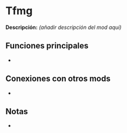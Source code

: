 # Tfmg

**Descripción:** *(añadir descripción del mod aquí)*

## Funciones principales
- 

## Conexiones con otros mods
- 

## Notas
- 

